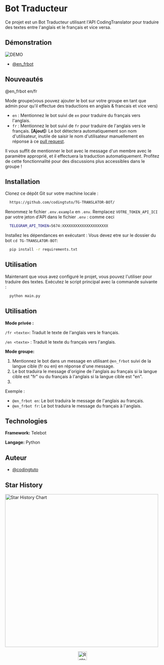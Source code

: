 
# Bot Traducteur

Ce projet est un Bot Traducteur utilisant l'API CodingTranslator pour traduire des textes entre l'anglais et le français et vice versa.

## Démonstration
![DEMO](https://telegra.ph/file/a1c21de279af8e668afbb.jpg)
- [@en_frbot](https://t.me/en_frbot)

## Nouveautés
@en_frbot en/fr

Mode groupe(vous pouvez ajouter le bot sur votre groupe en tant que admin pour qu'il effectue des traductions en anglais & francais et vice vers)

- `en` : Mentionnez le bot suivi de `en` pour traduire du français vers l'anglais.
- `fr` : Mentionnez le bot suivi de `fr` pour traduire de l'anglais vers le français.
**[Ajout]:** Le bot détectera automatiquement son nom d'utilisateur, inutile de saisir le nom d'utilisateur manuellement en réponse à ce [pull request](https://github.com/codingtuto/TG-TRANSLATOR-BOT/commit/5d3770c428a29591d50c196e521a2b3f2f3dd2b9).
  
Il vous suffit de mentionner le bot avec le message d'un membre avec le paramètre approprié, et il effectuera la traduction automatiquement. Profitez de cette fonctionnalité pour des discussions plus accessibles dans le groupe !

## Installation

Clonez ce dépôt Git sur votre machine locale :

```bash
  https://github.com/codingtuto/TG-TRANSLATOR-BOT/
```

Renommez le fichier `.env.example` en `.env`.
Remplacez `VOTRE_TOKEN_API_ICI` par votre jeton d'API dans le fichier `.env` : comme ceci
```bash
  TELEGRAM_API_TOKEN=5674:XXXXXXXXXXXXXXXXXXXXX
```

Installez les dépendances en exécutant : Vous devez etre sur le dossier du bot `cd TG-TRANSLATOR-BOT`:

```bash
  pip install -r requirements.txt
```
## Utilisation

Maintenant que vous avez configuré le projet, vous pouvez l'utiliser pour traduire des textes. Exécutez le script principal avec la commande suivante :
```bash
  python main.py
```

    
## Utilisation
**Mode privée :**

`/fr <texte>`: Traduit le texte de l'anglais vers le français.

`/en <texte>` : Traduit le texte du français vers l'anglais.

**Mode groupe:**

1. Mentionnez le bot dans un message en utilisant `@en_frbot` suivi de la langue cible (fr ou en) en réponse d'une message.
2. Le bot traduira le message d'origine de l'anglais au français si la langue cible est "fr" ou du français à l'anglais si la langue cible est "en".
3. 
Exemple :

- `@en_frbot en`: Le bot traduira le message de l'anglais au français.
- `@en_frbot fr`: Le bot traduira le message du français à l'anglais.

## Technologies

**Framework:** Telebot

**Langage:** Python

## Auteur

- [@codingtuto](https://www.github.com/codingtuto)

## Star History

<a href="https://github.com/codingtuto/TG-TRANSLATOR-BOT/">
        <img width="500" alt="Star History Chart" src="https://api.star-history.com/svg?repos=codingtuto/TG-TRANSLATOR-BOT&type=Date">
      </a> 

<p align="center"><a href="https://github.com/codingtuto/TG-TRANSLATOR-BOT#"><img src="https://superagi.com/wp-content/uploads/2023/05/backToTopButton.png" alt="Retour en haut" height="29"/></a></p>
